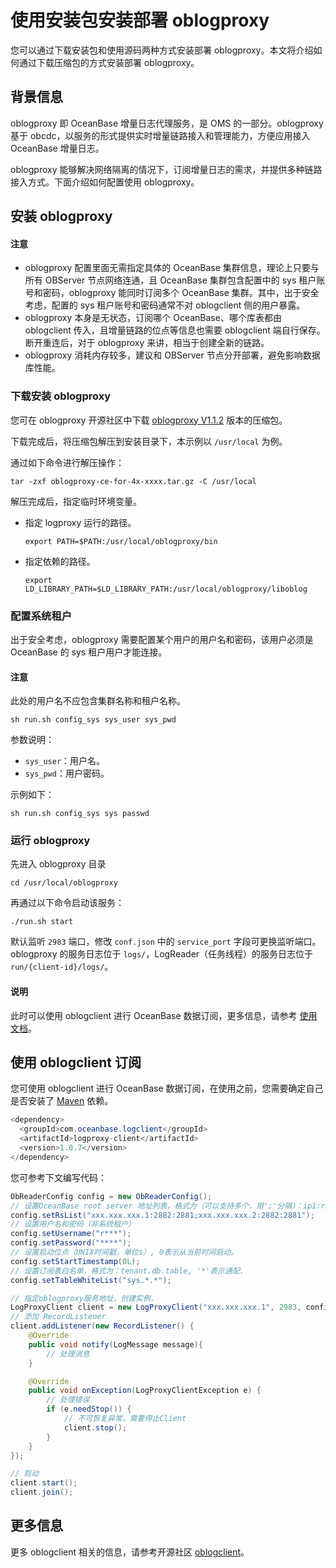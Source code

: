 # 使用安装包安装部署 oblogproxy

您可以通过下载安装包和使用源码两种方式安装部署 oblogproxy。本文将介绍如何通过下载压缩包的方式安装部署 oblogproxy。

## 背景信息

oblogproxy 即 OceanBase 增量日志代理服务，是 OMS 的一部分。oblogproxy 基于 obcdc，以服务的形式提供实时增量链路接入和管理能力，方便应用接入 OceanBase 增量日志。

oblogproxy 能够解决网络隔离的情况下，订阅增量日志的需求，并提供多种链路接入方式。下面介绍如何配置使用 oblogproxy。

## 安装 oblogproxy

  <main id="notice" type='notice'>
    <h4>注意</h4>
    <ul>
    <li>oblogproxy 配置里面无需指定具体的 OceanBase 集群信息，理论上只要与所有 OBServer 节点网络连通，且 OceanBase 集群包含配置中的 sys 租户账号和密码，oblogproxy 能同时订阅多个 OceanBase 集群。其中，出于安全考虑，配置的 sys 租户账号和密码通常不对 oblogclient 侧的用户暴露。</li>
    <li>oblogproxy 本身是无状态，订阅哪个 OceanBase、哪个库表都由 oblogclient 传入，且增量链路的位点等信息也需要 oblogclient 端自行保存。断开重连后，对于 oblogproxy 来讲，相当于创建全新的链路。</li>
    <li>oblogproxy 消耗内存较多，建议和 OBServer 节点分开部署，避免影响数据库性能。</li>
    </ul>
  </main>

### 下载安装 oblogproxy

您可在 oblogproxy 开源社区中下载 [oblogproxy V1.1.2](https://github.com/oceanbase/oblogproxy/releases/tag/v1.1.2) 版本的压缩包。

下载完成后，将压缩包解压到安装目录下，本示例以 `/usr/local` 为例。

通过如下命令进行解压操作：

```shell
tar -zxf oblogproxy-ce-for-4x-xxxx.tar.gz -C /usr/local
```

解压完成后，指定临时环境变量。

* 指定 logproxy 运行的路径。

  ```shell
  export PATH=$PATH:/usr/local/oblogproxy/bin
  ```

* 指定依赖的路径。

  ```shell
  export LD_LIBRARY_PATH=$LD_LIBRARY_PATH:/usr/local/oblogproxy/liboblog
  ```

### 配置系统租户

出于安全考虑，oblogproxy 需要配置某个用户的用户名和密码，该用户必须是 OceanBase 的 sys 租户用户才能连接。

  <main id="notice" type='notice'>
    <h4>注意</h4>
    <p>此处的用户名不应包含集群名称和租户名称。</p>
  </main>

```shell
sh run.sh config_sys sys_user sys_pwd
```

参数说明：

* `sys_user`：用户名。
* `sys_pwd`：用户密码。

示例如下：

```shell
sh run.sh config_sys sys passwd
```

### 运行 oblogproxy

先进入 oblogproxy 目录

```shell
cd /usr/local/oblogproxy
```

再通过以下命令启动该服务：

```shell
./run.sh start
```

默认监听 `2983` 端口，修改 `conf.json` 中的 `service_port` 字段可更换监听端口。oblogproxy 的服务日志位于 `logs/`，LogReader（任务线程）的服务日志位于 `run/{client-id}/logs/`。

  <main id="notice" type='explain'>
    <h4>说明</h4>
    <p>此时可以使用 oblogclient 进行 OceanBase 数据订阅，更多信息，请参考 <a href="https://github.com/oceanbase/oblogclient">使用文档</a>。</p>
  </main>

## 使用 oblogclient 订阅

您可使用 oblogclient 进行 OceanBase 数据订阅，在使用之前，您需要确定自己是否安装了 [Maven](https://mvnrepository.com/artifact/com.oceanbase.logclient/logproxy-client) 依赖。

```java
<dependency>
  <groupId>com.oceanbase.logclient</groupId>
  <artifactId>logproxy-client</artifactId>
  <version>1.0.7</version>
</dependency>
```

您可参考下文编写代码：

```java
ObReaderConfig config = new ObReaderConfig();
// 设置OceanBase root server 地址列表，格式为（可以支持多个，用';'分隔）：ip1:rpc_port1:sql_port1;ip2:rpc_port2:sql_port2
config.setRsList("xxx.xxx.xxx.1:2882:2881;xxx.xxx.xxx.2:2882:2881");
// 设置用户名和密码（非系统租户）
config.setUsername("r***");
config.setPassword("****");
// 设置启动位点（UNIX时间戳，单位s）, 0表示从当前时间启动。
config.setStartTimestamp(0L);
// 设置订阅表白名单，格式为：tenant.db.table, '*'表示通配.
config.setTableWhiteList("sys.*.*");

// 指定oblogproxy服务地址，创建实例.
LogProxyClient client = new LogProxyClient("xxx.xxx.xxx.1", 2983, config);
// 添加 RecordListener
client.addListener(new RecordListener() {
    @Override
    public void notify(LogMessage message){
        // 处理消息
    }

    @Override
    public void onException(LogProxyClientException e) {
        // 处理错误
        if (e.needStop()) {
            // 不可恢复异常，需要停止Client
            client.stop();
        }
    }
});

// 启动
client.start();
client.join();
```

## 更多信息

更多 oblogclient 相关的信息，请参考开源社区 [oblogclient](https://github.com/oceanbase/oblogclient)。
